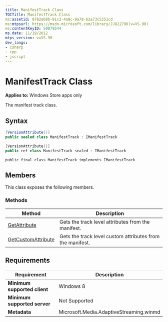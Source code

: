 ```yaml
---
title: ManifestTrack Class
TOCTitle: ManifestTrack Class
ms:assetid: 9782a68b-91c3-4a9c-9a78-b2a73c5351cd
ms:mtpsurl: https://msdn.microsoft.com/library/JJ822790(v=VS.90)
ms:contentKeyID: 50079544
ms.date: 11/19/2012
mtps_version: v=VS.90
dev_langs:
- csharp
- cpp
- jscript
---
```


# ManifestTrack Class

**Applies to:** Windows Store apps only

The manifest track class.

## Syntax

```csharp
[VersionAttribute()]
public sealed class ManifestTrack : IManifestTrack
```

```cpp
[VersionAttribute()]
public ref class ManifestTrack sealed : IManifestTrack
```

```jscript
public final class ManifestTrack implements IManifestTrack
```

## Members

This class exposes the following members.

### Methods

|Method|Description|
|--- |--- |
|[GetAttribute](manifesttrack-getattribute-method.md)|Gets the track level attributes from the manifest.|
|[GetCustomAttribute](manifesttrack-getcustomattribute-method.md)|Gets the track level custom attributes from the manifest.|

## Requirements

|Requirement|Description|
|--- |--- |
|**Minimum supported client**|Windows 8|
|**Minimum supported server**|Not Supported|
|**Metadata**|Microsoft.Media.AdaptiveStreaming.winmd|

